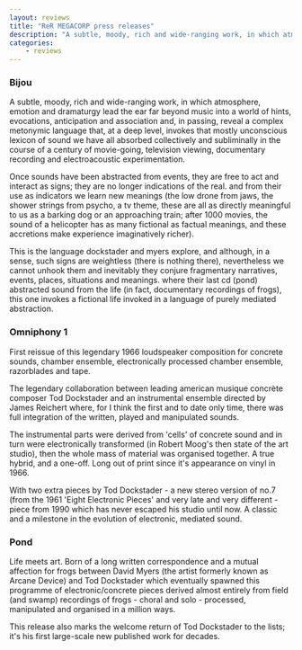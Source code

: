```yaml
---
layout: reviews
title: "ReR MEGACORP press releases"
description: "A subtle, moody, rich and wide-ranging work, in which atmosphere, emotion and dramaturgy lead the ear far beyond music into a world of hints, evocations, anticipation and association"
categories:
    - reviews
---
```


### Bijou

A subtle, moody, rich and wide-ranging work, in which atmosphere, emotion and dramaturgy lead the ear far beyond music into a world of hints, evocations, anticipation and association and, in passing, reveal a complex metonymic language that, at a deep level, invokes that mostly unconscious lexicon of sound we have all absorbed collectively and subliminally in the course of a century of movie-going, television viewing, documentary recording and electroacoustic experimentation.

Once sounds have been abstracted from events, they are free to act and interact as signs; they are no longer indications of the real. and from their use as indicators we learn new meanings (the low drone from jaws, the shower strings from psycho, a tv theme, these are all as directly meaningful to us as a barking dog or an approaching train; after 1000 movies, the sound of a helicopter has as many fictional as factual meanings, and these accretions make experience imaginatively richer).

This is the language dockstader and myers explore, and although, in a sense, such signs are weightless (there is nothing there), nevertheless we cannot unhook them and inevitably they conjure fragmentary narratives, events, places, situations and meanings. where their last cd (pond) abstracted sound from the life (in fact, documentary recordings of frogs), this one invokes a fictional life invoked in a language of purely mediated abstraction.

### Omniphony 1

First reissue of this legendary 1966 loudspeaker composition for concrete sounds, chamber ensemble, electronically processed chamber ensemble, razorblades and tape. 

The legendary collaboration between leading american musique concrète composer Tod Dockstader and an instrumental ensemble directed by James Reichert where, for I think the first and to date only time, there was full integration of the written, played and manipulated sounds.

The instrumental parts were derived from 'cells' of concrete sound and in turn were electronically transformed (in Robert Moog's then state of the art studio), then the whole mass of material was organised together. A true hybrid, and a one-off. Long out of print since it's appearance on vinyl in 1966.

With two extra pieces by Tod Dockstader - a new stereo version of no.7 (from the 1961 'Eight Electronic Pieces' and very late and very different - piece from 1990 which has never escaped his studio until now. A classic and a milestone in the evolution of electronic, mediated sound.

### Pond

Life meets art. Born of a long written correspondence and a mutual affection for frogs between David Myers (the artist formerly known as Arcane Device) and Tod Dockstader which eventually spawned this programme of electronic/concrete pieces derived almost entirely from field (and swamp) recordings of frogs - choral and solo - processed, manipulated and organised in a million ways. 

This release also marks the welcome return of Tod Dockstader to the lists; it's his first large-scale new published work for decades.